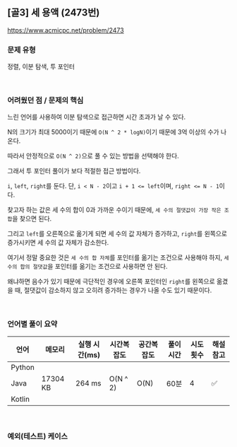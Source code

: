 ## [골3] 세 용액 (2473번)

https://www.acmicpc.net/problem/2473

### 문제 유형

정렬, 이분 탐색, 투 포인터

<br>

### 어려웠던 점 / 문제의 핵심

느린 언어를 사용하여 이분 탐색으로 접근하면 시간 초과가 날 수 있다.

N의 크기가 최대 5000이기 때문에 `O(N ^ 2 * logN)`이기 때문에 3억 이상의 수가 나온다.

따라서 안정적으로 `O(N ^ 2)`으로 풀 수 있는 방법을 선택해야 한다.

그래서 투 포인터 풀이가 보다 적절한 접근 방법이다.

`i`, `left`, `right`를 둔다. 단, `i < N - 2`이고 `i + 1 <= left`이며, `right <= N - 1`이다.

찾고자 하는 값은 세 수의 합이 0과 가까운 수이기 때문에, `세 수의 절댓값이 가장 작은 조합`을 찾으면 된다.

그리고 `left`를 오른쪽으로 옮기게 되면 세 수의 값 자체가 증가하고, `right`를 왼쪽으로 증가시키면 세 수의 값 자체가 감소한다.

여기서 정말 중요한 것은 `세 수의 합 자체`를 포인터를 옮기는 조건으로 사용해야 하지, `세 수의 합의 절댓값`을 포인터를 옮기는 조건으로 사용하면 안 된다.

왜냐하면 음수가 있기 때문에 극단적인 경우에 오른쪽 포인터인 `right`를 왼쪽으로 옮겼을 때, 절댓값이 감소하지 않고 오히려 증가하는 경우가 나올 수도 있기 때문이다.

<br>

### 언어별 풀이 요약

| 언어   | 메모리   | 실행 시간(ms) | 시간복잡도 | 공간복잡도 | 풀이 시간 | 시도 횟수 | 해설 참고          |
| ------ | -------- | ------------- | ---------- | ---------- | --------- | --------- | ------------------ |
| Python |          |               |            |            |           |           |                    |
| Java   | 17304 KB | 264 ms        | O(N ^ 2)   | O(N)       | 60분      | 4         | :white_check_mark: |
| Kotlin |          |               |            |            |           |           |                    |

<br>

### 예외(테스트) 케이스

```
```

